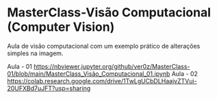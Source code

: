 # MasterClass-Visão Computacional (Computer Vision)
Aula de visão computacional com um exemplo prático de alterações simples na imagem.

Aula - 01 https://nbviewer.jupyter.org/github/ver0z/MasterClass-01/blob/main/MasterClass_Visão_Computacional_01.ipynb
Aula - 02 https://colab.research.google.com/drive/1TwLgUCbDLHaajvZTVui-20UFXBd7uJFT?usp=sharing
